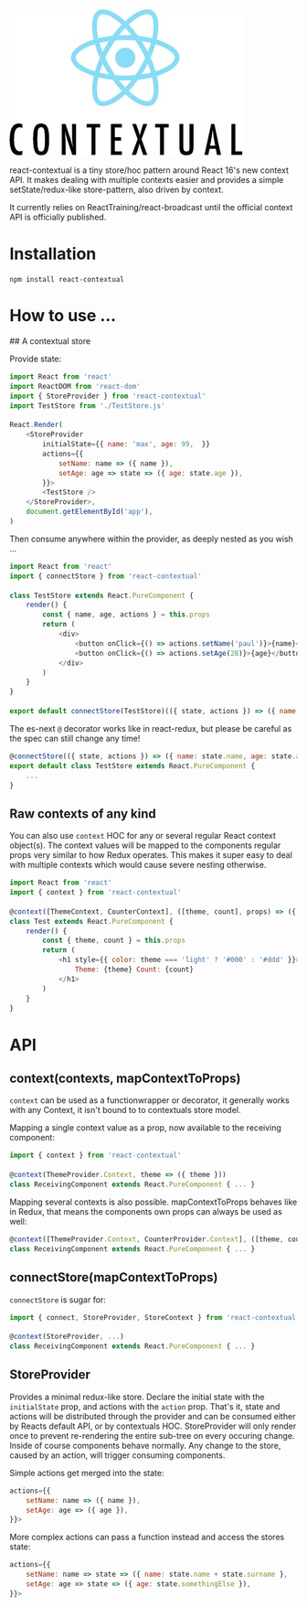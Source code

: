 ![](logo.jpg)

react-contextual is a tiny store/hoc pattern around React 16's new context API. It makes dealing with multiple contexts easier and provides a simple setState/redux-like store-pattern, also driven by context.

It currently relies on ReactTraining/react-broadcast until the official context API is officially published.

# Installation

    npm install react-contextual

# How to use ...

## A contextual store

Provide state:

```js
import React from 'react'
import ReactDOM from 'react-dom'
import { StoreProvider } from 'react-contextual'
import TestStore from './TestStore.js'

React.Render(
    <StoreProvider
        initialState={{ name: 'max', age: 99,  }}
        actions={{
            setName: name => ({ name }),
            setAge: age => state => ({ age: state.age }),
        }}>
        <TestStore />
    </StoreProvider>,
    document.getElementById('app'),
)
```

Then consume anywhere within the provider, as deeply nested as you wish ...

```js
import React from 'react'
import { connectStore } from 'react-contextual'

class TestStore extends React.PureComponent {
    render() {
        const { name, age, actions } = this.props
        return (
            <div>
                <button onClick={() => actions.setName('paul')}>{name}</button>
                <button onClick={() => actions.setAge(28)}>{age}</button>
            </div>
        )
    }
}

export default connectStore(TestStore)(({ state, actions }) => ({ name: state.name, age: state.age, actions }))
```

The es-next `@` decorator works like in react-redux, but please be careful as the spec can still change any time!

```js
@connectStore(({ state, actions }) => ({ name: state.name, age: state.age, actions }))
export default class TestStore extends React.PureComponent {
    ...
}
```

## Raw contexts of any kind

You can also use `context` HOC for any or several regular React context object(s). The context values will be mapped to the components regular props very similar to how Redux operates. This makes it super easy to deal with multiple contexts which would cause severe nesting otherwise.

```js
import React from 'react'
import { context } from 'react-contextual'

@context([ThemeContext, CounterContext], ([theme, count], props) => ({ theme, count }))
class Test extends React.PureComponent {
    render() {
        const { theme, count } = this.props
        return (
            <h1 style={{ color: theme === 'light' ? '#000' : '#ddd' }}>
                Theme: {theme} Count: {count}
            </h1>
        )
    }
}
```

# API

## context(contexts, mapContextToProps)

`context` can be used as a functionwrapper or decorator, it generally works with any Context, it isn't bound to to contextuals store model.

Mapping a single context value as a prop, now available to the receiving component:

```js
import { context } from 'react-contextual'

@context(ThemeProvider.Context, theme => ({ theme }))
class ReceivingComponent extends React.PureComponent { ... }
```

Mapping several contexts is also possible. mapContextToProps behaves like in Redux, that means the components own props can always be used as well:

```js
@context([ThemeProvider.Context, CounterProvider.Context], ([theme, count], props) => ({ theme, count }))
class ReceivingComponent extends React.PureComponent { ... }
```

## connectStore(mapContextToProps)

`connectStore` is sugar for:

```js
import { connect, StoreProvider, StoreContext } from 'react-contextual'

@context(StoreProvider, ...)
class ReceivingComponent extends React.PureComponent { ... }
```

## StoreProvider

Provides a minimal redux-like store. Declare the initial state with the `initialState` prop, and actions with the `action` prop. That's it, state and actions will be distributed through the provider and can be consumed either by Reacts default API, or by contextuals HOC. StoreProvider will only render once to prevent re-rendering the entire sub-tree on every occuring change. Inside of course components behave normally. Any change to the store, caused by an action, will trigger consuming components.

Simple actions get merged into the state:

```js
actions={{
    setName: name => ({ name }),
    setAge: age => ({ age }),
}}>
```

More complex actions can pass a function instead and access the stores state:

```js
actions={{
    setName: name => state => ({ name: state.name + state.surname },
    setAge: age => state => ({ age: state.somethingElse }),
}}>
```
